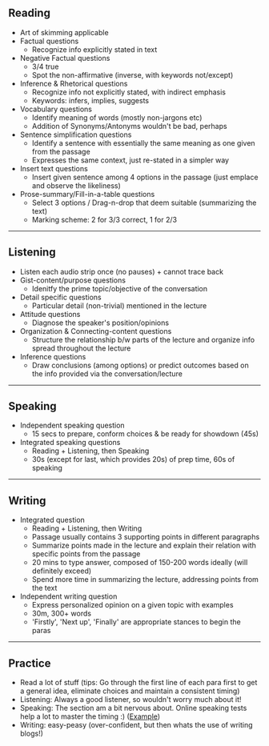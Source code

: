 ## Reading
- Art of skimming applicable
- Factual questions
    - Recognize info explicitly stated in text
- Negative Factual questions
    - 3/4 true
    - Spot the non-affirmative (inverse, with keywords not/except)
- Inference & Rhetorical questions
    - Recognize info not explicitly stated, with indirect emphasis
    - Keywords: infers, implies, suggests
- Vocabulary questions
    - Identify meaning of words (mostly non-jargons etc) 
    - Addition of Synonyms/Antonyms wouldn't be bad, perhaps
- Sentence simplification questions
    - Identify a sentence with essentially the same meaning as one given from the passage
    - Expresses the same context, just re-stated in a simpler way  
- Insert text questions
    - Insert given sentence among 4 options in the passage (just emplace and observe the likeliness)
- Prose-summary/Fill-in-a-table questions
    - Select 3 options / Drag-n-drop that deem suitable (summarizing the text)
    - Marking scheme: 2 for 3/3 correct, 1 for 2/3 

---
## Listening
- Listen each audio strip once (no pauses) + cannot trace back
- Gist-content/purpose questions
    - Idenitfy the prime topic/objective of the conversation
- Detail specific questions
    - Particular detail (non-trivial) mentioned in the lecture
- Attitude questions
    - Diagnose the speaker's position/opinions
- Organization & Connecting-content questions
    - Structure the relationship b/w parts of the lecture and organize info spread throughout the lecture 
- Inference questions
    - Draw conclusions (among options) or predict outcomes based on the info provided via the conversation/lecture

---
## Speaking
- Independent speaking question
    - 15 secs to prepare, conform choices & be ready for showdown (45s)
- Integrated speaking questions 
    - Reading + Listening, then Speaking 
    - 30s (except for last, which provides 20s) of prep time, 60s of speaking

---
## Writing
- Integrated question 
    - Reading + Listening, then Writing
    - Passage usually contains 3 supporting points in different paragraphs
    - Summarize points made in the lecture and explain their relation with specific points from the passage
    - 20 mins to type answer, composed of 150-200 words ideally (will definitely exceed)
    - Spend more time in summarizing the lecture, addressing points from the text
- Independent writing question
    - Express personalized opinion on a given topic with examples
    - 30m, 300+ words
    - 'Firstly', 'Next up', 'Finally' are appropriate stances to begin the paras 
    
---
## Practice
- Read a lot of stuff (tips: Go through the first line of each para first to get a general idea, eliminate choices and maintain a consistent timing)
- Listening: Always a good listener, so wouldn't worry much about it!
- Speaking: The section am a bit nervous about. Online speaking tests help a lot to master the timing :) ([Example](https://www.youtube.com/watch?v=AZL8_nytN0k))
- Writing: easy-peasy (over-confident, but then whats the use of writing blogs!)
